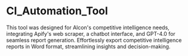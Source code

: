 # CI_Automation_Tool
This tool was designed for Alcon's competitive intelligence needs, integrating Apify's web scraper, a chatbot interface, and GPT-4.0 for seamless report generation. Effortlessly export competitive intelligence reports in Word format, streamlining insights and decision-making.
